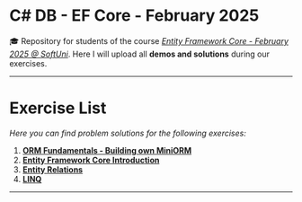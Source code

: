 # C# DB - EF Core - February 2025
🎓 Repository for students of the course [*Entity Framework Core - February 2025 @ SoftUni*](https://softuni.bg/trainings/4842/entity-framework-core-february-2025). Here I will upload all **demos and solutions** during our exercises.
***
# Exercise List
*Here you can find problem solutions for the following exercises:*
1. [**ORM Fundamentals - Building own MiniORM**](https://github.com/KrIsKa7a/CSharp_Db_Feb_2025/tree/main/W01_MiniORM)
2. [**Entity Framework Core Introduction**](https://github.com/KrIsKa7a/CSharp_Db_Feb_2025/tree/main/E01_EntityFrameworkCore_Introduction)
3. [**Entity Relations**](https://github.com/KrIsKa7a/CSharp_Db_Feb_2025/tree/main/E02_EntityRelations)
4. [**LINQ**](https://github.com/KrIsKa7a/CSharp_Db_Feb_2025/tree/main/E03_LINQ)

***
